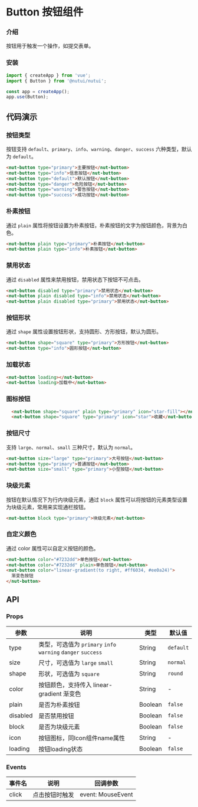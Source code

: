 # Button 按钮组件

### 介绍

按钮用于触发一个操作，如提交表单。

### 安装

``` javascript
import { createApp } from 'vue';
import { Button } from '@nutui/nutui';

const app = createApp();
app.use(Button);
```

## 代码演示

### 按钮类型

按钮支持 `default`、`primary`、`info`、`warning`、`danger`、`success` 六种类型，默认为 `default`。

```html
<nut-button type="primary">主要按钮</nut-button>
<nut-button type="info">信息按钮</nut-button>
<nut-button type="default">默认按钮</nut-button>
<nut-button type="danger">危险按钮</nut-button>
<nut-button type="warning">警告按钮</nut-button>
<nut-button type="success">成功按钮</nut-button>
```

### 朴素按钮

通过 `plain` 属性将按钮设置为朴素按钮，朴素按钮的文字为按钮颜色，背景为白色。

```html
<nut-button plain type="primary">朴素按钮</nut-button>
<nut-button plain type="info">朴素按钮</nut-button>
```

### 禁用状态

通过 `disabled` 属性来禁用按钮，禁用状态下按钮不可点击。

```html
<nut-button disabled type="primary">禁用状态</nut-button>
<nut-button plain disabled type="info">禁用状态</nut-button>
<nut-button plain disabled type="primary">禁用状态</nut-button>
```

### 按钮形状

通过 `shape` 属性设置按钮形状，支持圆形、方形按钮，默认为圆形。

```html
<nut-button shape="square" type="primary">方形按钮</nut-button>
<nut-button type="info">圆形按钮</nut-button>
```

### 加载状态

```html
<nut-button loading></nut-button>
<nut-button loading>加载中</nut-button>
```

### 图标按钮

```html
  <nut-button shape="square" plain type="primary" icon="star-fill"></nut-button>
  <nut-button shape="square" type="primary" icon="star">收藏</nut-button>
```

### 按钮尺寸

支持 `large`、`normal`、`small` 三种尺寸，默认为 `normal`。

```html
<nut-button size="large" type="primary">大号按钮</nut-button>
<nut-button type="primary">普通按钮</nut-button>
<nut-button size="small" type="primary">小型按钮</nut-button>
```

### 块级元素

按钮在默认情况下为行内块级元素，通过 `block` 属性可以将按钮的元素类型设置为块级元素，常用来实现通栏按钮。

```html
<nut-button block type="primary">块级元素</nut-button>
```

### 自定义颜色
通过 color 属性可以自定义按钮的颜色。
```html
<nut-button color="#7232dd">单色按钮</nut-button>
<nut-button color="#7232dd" plain>单色按钮</nut-button>
<nut-button color="linear-gradient(to right, #ff6034, #ee0a24)">
  渐变色按钮
</nut-button>
```
## API

### Props

| 参数         | 说明                             | 类型   | 默认值           |
|--------------|----------------------------------|--------|------------------|
| type         | 类型，可选值为 `primary` `info` `warning` `danger` `success` | String |`default`         |
| size        | 尺寸，可选值为 `large` `small`  | String | `normal`      |
| shape         | 形状，可选值为 `square` | String | `round`             |
| color | 按钮颜色，支持传入 linear-gradient 渐变色     | String | - |
| plain          | 	是否为朴素按钮                       | Boolean | `false`             |
| disabled          | 	是否禁用按钮                       | Boolean | `false`              |
| block          | 是否为块级元素                        | Boolean | `false`               |
| icon          | 按钮图标，同Icon组件name属性                        | String | -     |
| loading          | 按钮loading状态                        | Boolean | `false`               |

### Events

| 事件名 | 说明           | 回调参数     |
|--------|----------------|--------------|
| click  | 点击按钮时触发 | event: MouseEvent |

